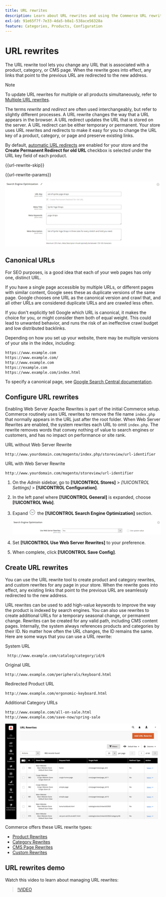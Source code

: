 ```yaml
---
title: URL rewrites
description: Learn about URL rewrites and using the Commerce URL rewrite tool to change URLs that are associated with a product, category, or CMS page.
exl-id: 91e65f7f-7e33-4da5-b0a1-538ace56328a
feature: Categories, Products, Configuration
---
```

# URL rewrites

The URL rewrite tool lets you change any URL that is associated with a product, category, or CMS page. When the rewrite goes into effect, any links that point to the previous URL are redirected to the new address.

>[!NOTE]
>
>To update URL rewrites for multiple or all products simultaneously, refer to [Multiple URL rewrites](url-rewrite-product.md#multiple-url-rewrites).

The terms _rewrite_ and _redirect_ are often used interchangeably, but refer to slightly different processes. A URL rewrite changes the way that a URL appears in the browser. A URL redirect updates the URL that is stored on the server. A URL redirect can be either temporary or permanent. Your store uses URL rewrites and redirects to make it easy for you to change the URL key of a product, category, or page and preserve existing links.

By default, [automatic URL redirects](url-redirect-product-automatic.md) are enabled for your store and the **Create Permanent Redirect for old URL** checkbox is selected under the URL key field of each product.

{{url-rewrite-skip}}

{{url-rewrite-params}}

![Search engine optimization - create permanent URL redirect](./assets/product-search-engine-optimization-create-permanent-redirect.png)<!-- zoom -->

## Canonical URLs

For SEO purposes, is a good idea that each of your web pages has only one, distinct URL.

If you have a single page accessible by multiple URLs, or different pages with similar content, Google sees these as duplicate versions of the same page. Google chooses one URL as the canonical version and crawl that, and all other URLs are considered duplicate URLs and are crawled less often.

If you don't explicitly tell Google which URL is canonical, it makes the choice for you, or might consider them both of equal weight. This could lead to unwanted behavior, and runs the risk of an ineffective crawl budget and low distributed backlinks.

Depending on how you set up your website, there may be multiple versions of your site in the index, including:

    https://www.example.com
    https://www.example.com/
    http://www.example.com
    https://example.com
    https://www.example.com/index.html

To specify a canonical page, see [Google Search Central documentation](https://developers.google.com/search/docs/crawling-indexing/consolidate-duplicate-urls).

## Configure URL rewrites

Enabling Web Server Apache Rewrites is part of the initial Commerce setup. Commerce routinely uses URL rewrites to remove the file name `index.php` that normally appears in the URL just after the root folder. When Web Server Rewrites are enabled, the system rewrites each URL to omit `index.php`. The rewrite removes words that convey nothing of value to search engines or customers, and has no impact on performance or site rank.

URL without Web Server Rewrite

    http://www.yourdomain.com/magento/index.php/storeview/url-identifier

URL with Web Server Rewrite

    http://www.yourdomain.com/magento/storeview/url-identifier

1. On the _Admin_ sidebar, go to **[!UICONTROL Stores]** > _[!UICONTROL Settings]_ > **[!UICONTROL Configuration]**.

1. In the left panel where **[!UICONTROL General]** is expanded, choose **[!UICONTROL Web]**.

1. Expand ![Expansion selector](../assets/icon-display-expand.png) the **[!UICONTROL Search Engine Optimization]** section.

   ![General configuration - web search engine optimization](../configuration-reference/general/assets/web-search-engine-optimization.png)<!-- zoom -->

1. Set **[!UICONTROL Use Web Server Rewrites]** to your preference.

1. When complete, click **[!UICONTROL Save Config]**.

## Create URL rewrites

You can use the URL rewrite tool to create product and category rewrites, and custom rewrites for any page in your store. When the rewrite goes into effect, any existing links that point to the previous URL are seamlessly redirected to the new address.

URL rewrites can be used to add high-value keywords to improve the way the product is indexed by search engines. You can also use rewrites to create additional URLs for a temporary seasonal change, or permanent change. Rewrites can be created for any valid path, including CMS content pages. Internally, the system always references products and categories by their ID. No matter how often the URL changes, the ID remains the same. Here are some ways that you can use a URL rewrite:

System URL

     http://www.example.com/catalog/category/id/6

Original URL

    http://www.example.com/peripherals/keyboard.html

Redirected Product URL

    http://www.example.com/ergonomic-keyboard.html

Additional Category URLs

    http://www.example.com/all-on-sale.html
    http://www.example.com/save-now/spring-sale

![URL rewrites grid](./assets/url-rewrites.png)<!-- zoom -->

Commerce offers these URL rewrite types:

* [Product Rewrites](url-rewrite-product.md)
* [Category Rewrites](url-rewrite-category.md)
* [CMS Page Rewrites](url-rewrite-cms-page.md)
* [Custom Rewrites](url-rewrite-custom.md)

## URL rewrites demo

Watch this video to learn about managing URL rewrites:

>[!VIDEO](https://video.tv.adobe.com/v/343751?quality=12&learn=on)
